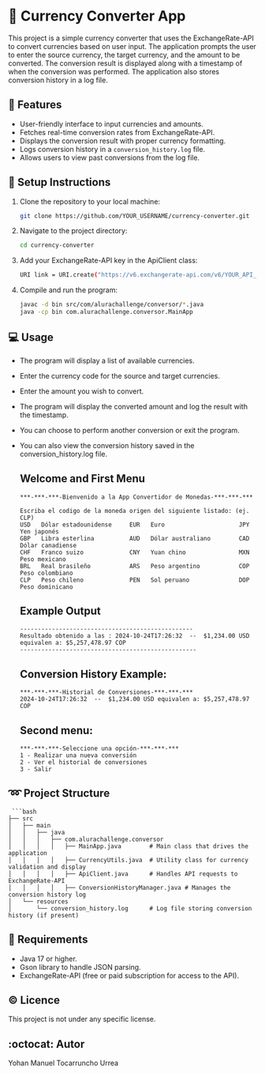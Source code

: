 # :currency_exchange: Currency Converter App

This project is a simple currency converter that uses the ExchangeRate-API to convert currencies based on user input. The application prompts the user to enter the source currency, the target currency, and the amount to be converted. The conversion result is displayed along with a timestamp of when the conversion was performed. The application also stores conversion history in a log file.

## :high_brightness: Features

- User-friendly interface to input currencies and amounts.
- Fetches real-time conversion rates from ExchangeRate-API.
- Displays the conversion result with proper currency formatting.
- Logs conversion history in a `conversion_history.log` file.
- Allows users to view past conversions from the log file.
  
## :memo: Setup Instructions

1. Clone the repository to your local machine:

   ```bash
   git clone https://github.com/YOUR_USERNAME/currency-converter.git

2. Navigate to the project directory:

   ```bash
   cd currency-converter

3. Add your ExchangeRate-API key in the ApiClient class:

   ```bash
   URI link = URI.create("https://v6.exchangerate-api.com/v6/YOUR_API_KEY/pair/" + base + "/" + target + "/" + amount);

4. Compile and run the program:

   ```bash
   javac -d bin src/com/alurachallenge/conversor/*.java
   java -cp bin com.alurachallenge.conversor.MainApp

## :computer: Usage
    
- The program will display a list of available currencies.
- Enter the currency code for the source and target currencies.
- Enter the amount you wish to convert.
- The program will display the converted amount and log the result with the timestamp.
- You can choose to perform another conversion or exit the program.
- You can also view the conversion history saved in the conversion_history.log file.

  ## Welcome and First Menu

      ***-***-***-Bienvenido a la App Convertidor de Monedas-***-***-***

      Escriba el codigo de la moneda origen del siguiente listado: (ej. CLP) 
      USD   Dólar estadounidense     EUR   Euro                     JPY   Yen japonés              
      GBP   Libra esterlina          AUD   Dólar australiano        CAD   Dólar canadiense         
      CHF   Franco suizo             CNY   Yuan chino               MXN   Peso mexicano            
      BRL   Real brasileño           ARS   Peso argentino           COP   Peso colombiano          
      CLP   Peso chileno             PEN   Sol peruano              DOP   Peso dominicano

  ## Example Output
      -------------------------------------------------
      Resultado obtenido a las : 2024-10-24T17:26:32  --  $1,234.00 USD equivalen a: $5,257,478.97 COP
      --------------------------------------------------

  ## Conversion History Example:
      ***-***-***-Historial de Conversiones-***-***-***
      2024-10-24T17:26:32  --  $1,234.00 USD equivalen a: $5,257,478.97 COP

  ## Second menu:
      ***-***-***-Seleccione una opción-***-***-***
      1 - Realizar una nueva conversión
      2 - Ver el historial de conversiones
      3 - Salir

## :loop: Project Structure  

     ```bash
    ├── src
    │   ├── main
    │   │   ├── java
    │   │   │   ├── com.alurachallenge.conversor
    │   │   │   │   ├── MainApp.java        # Main class that drives the application
    │   │   │   │   ├── CurrencyUtils.java  # Utility class for currency validation and display
    │   │   │   │   ├── ApiClient.java      # Handles API requests to ExchangeRate-API
    │   │   │   │   ├── ConversionHistoryManager.java # Manages the conversion history log
    │   └── resources
    │       └── conversion_history.log      # Log file storing conversion history (if present)


## :bookmark_tabs: Requirements

- Java 17 or higher.
- Gson library to handle JSON parsing.
- ExchangeRate-API (free or paid subscription for access to the API).

## :copyright: Licence

This project is not under any specific license.

## :octocat: Autor
Yohan Manuel Tocarruncho Urrea    
